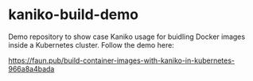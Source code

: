 # kaniko-build-demo

Demo repository to show case Kaniko usage for buidling Docker images inside a Kubernetes cluster. Follow the demo here:

https://faun.pub/build-container-images-with-kaniko-in-kubernetes-966a8a4bada
